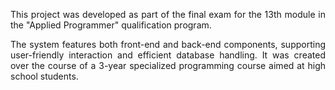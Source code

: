 <p align="justify">This project was developed as part of the final exam for the 13th module in the "Applied Programmer" qualification program.</p>
<p align="justify">The system features both front-end and back-end components, supporting user-friendly interaction and efficient database handling. It was created over the course of a 3-year specialized programming course aimed at high school students.</p>

